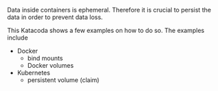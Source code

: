 Data inside containers is ephemeral. Therefore it is crucial to persist the data in order to prevent data loss.

This Katacoda shows a few examples on how to do so. The examples include

- Docker
  - bind mounts
  - Docker volumes
- Kubernetes
  - persistent volume (claim)

